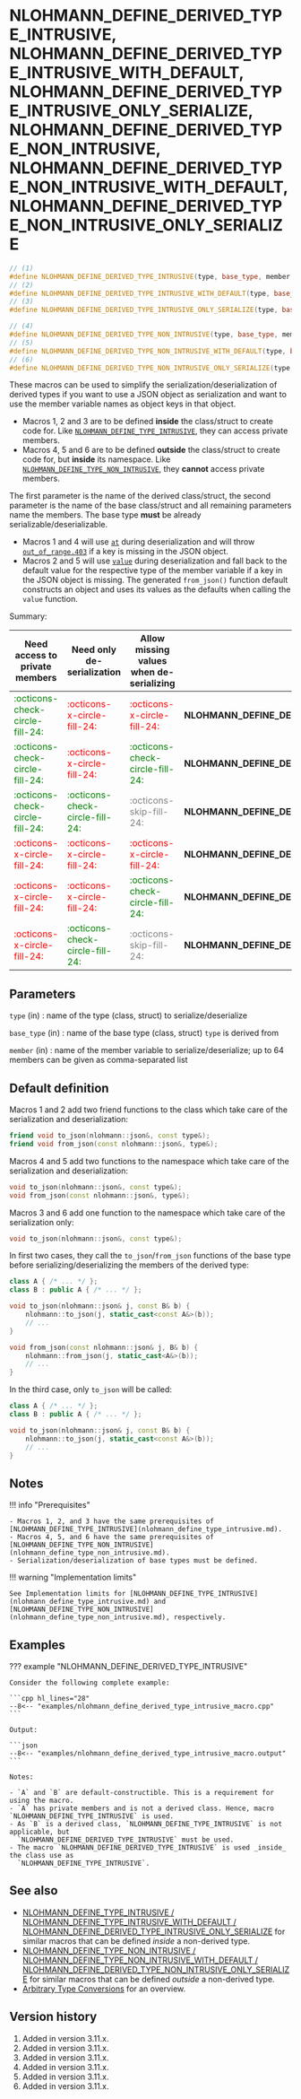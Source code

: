 <h1>NLOHMANN_DEFINE_DERIVED_TYPE_INTRUSIVE, NLOHMANN_DEFINE_DERIVED_TYPE_INTRUSIVE_WITH_DEFAULT,
    NLOHMANN_DEFINE_DERIVED_TYPE_INTRUSIVE_ONLY_SERIALIZE, NLOHMANN_DEFINE_DERIVED_TYPE_NON_INTRUSIVE,
    NLOHMANN_DEFINE_DERIVED_TYPE_NON_INTRUSIVE_WITH_DEFAULT, NLOHMANN_DEFINE_DERIVED_TYPE_NON_INTRUSIVE_ONLY_SERIALIZE</h1>

```cpp
// (1)
#define NLOHMANN_DEFINE_DERIVED_TYPE_INTRUSIVE(type, base_type, member...)
// (2)
#define NLOHMANN_DEFINE_DERIVED_TYPE_INTRUSIVE_WITH_DEFAULT(type, base_type, member...)
// (3)
#define NLOHMANN_DEFINE_DERIVED_TYPE_INTRUSIVE_ONLY_SERIALIZE(type, base_type, member...)

// (4)
#define NLOHMANN_DEFINE_DERIVED_TYPE_NON_INTRUSIVE(type, base_type, member...)
// (5)
#define NLOHMANN_DEFINE_DERIVED_TYPE_NON_INTRUSIVE_WITH_DEFAULT(type, base_type, member...)
// (6)
#define NLOHMANN_DEFINE_DERIVED_TYPE_NON_INTRUSIVE_ONLY_SERIALIZE(type, base_type, member...)
```

These macros can be used to simplify the serialization/deserialization of derived types if you want to use a JSON
object as serialization and want to use the member variable names as object keys in that object.

- Macros 1, 2 and 3 are to be defined **inside** the class/struct to create code for.
Like [`NLOHMANN_DEFINE_TYPE_INTRUSIVE`](nlohmann_define_type_intrusive.md), they can access private members.
- Macros 4, 5 and 6 are to be defined **outside** the class/struct to create code for, but **inside** its namespace.
Like [`NLOHMANN_DEFINE_TYPE_NON_INTRUSIVE`](nlohmann_define_type_non_intrusive.md),
they **cannot** access private members.

The first  parameter is the name of the derived class/struct,
the second parameter is the name of the base class/struct and all remaining parameters name the members.
The base type **must** be already serializable/deserializable.

- Macros 1 and 4 will use [`at`](../basic_json/at.md) during deserialization and will throw
  [`out_of_range.403`](../../home/exceptions.md#jsonexceptionout_of_range403) if a key is missing in the JSON object.
- Macros 2 and 5 will use [`value`](../basic_json/value.md) during deserialization and fall back to the default value for the
   respective type of the member variable if a key in the JSON object is missing. The generated `from_json()` function
   default constructs an object and uses its values as the defaults when calling the `value` function.

Summary:

| Need access to private members                                   | Need only de-serialization                                       | Allow missing values when de-serializing                         | macro                                                         |
|------------------------------------------------------------------|------------------------------------------------------------------|------------------------------------------------------------------|---------------------------------------------------------------|
| <div style="color: green;">:octicons-check-circle-fill-24:</div> | <div style="color: red;">:octicons-x-circle-fill-24:</div>       | <div style="color: red;">:octicons-x-circle-fill-24:</div>       | **NLOHMANN_DEFINE_DERIVED_TYPE_INTRUSIVE**                    |
| <div style="color: green;">:octicons-check-circle-fill-24:</div> | <div style="color: red;">:octicons-x-circle-fill-24:</div>       | <div style="color: green;">:octicons-check-circle-fill-24:</div> | **NLOHMANN_DEFINE_DERIVED_TYPE_INTRUSIVE_WITH_DEFAULT**       |
| <div style="color: green;">:octicons-check-circle-fill-24:</div> | <div style="color: green;">:octicons-check-circle-fill-24:</div> | <div style="color: grey;">:octicons-skip-fill-24:</div>          | **NLOHMANN_DEFINE_DERIVED_TYPE_INTRUSIVE_ONLY_SERIALIZE**     |
| <div style="color: red;">:octicons-x-circle-fill-24:</div>       | <div style="color: red;">:octicons-x-circle-fill-24:</div>       | <div style="color: red;">:octicons-x-circle-fill-24:</div>       | **NLOHMANN_DEFINE_DERIVED_TYPE_NON_INTRUSIVE**                |
| <div style="color: red;">:octicons-x-circle-fill-24:</div>       | <div style="color: red;">:octicons-x-circle-fill-24:</div>       | <div style="color: green;">:octicons-check-circle-fill-24:</div> | **NLOHMANN_DEFINE_DERIVED_TYPE_NON_INTRUSIVE_WITH_DEFAULT**   |
| <div style="color: red;">:octicons-x-circle-fill-24:</div>       | <div style="color: green;">:octicons-check-circle-fill-24:</div> | <div style="color: grey;">:octicons-skip-fill-24:</div>          | **NLOHMANN_DEFINE_DERIVED_TYPE_NON_INTRUSIVE_ONLY_SERIALIZE** |

## Parameters

`type` (in)
:   name of the type (class, struct) to serialize/deserialize

`base_type` (in)
:   name of the base type (class, struct) `type` is derived from

`member` (in)
:   name of the member variable to serialize/deserialize; up to 64 members can be given as comma-separated list

## Default definition

Macros 1 and 2 add two friend functions to the class which take care of the serialization and deserialization:

```cpp
friend void to_json(nlohmann::json&, const type&);
friend void from_json(const nlohmann::json&, type&);
```

Macros 4 and 5 add two functions to the namespace which take care of the serialization and deserialization:

```cpp
void to_json(nlohmann::json&, const type&);
void from_json(const nlohmann::json&, type&);
```

Macros 3 and 6 add one function to the namespace which take care of the serialization only:

```cpp
void to_json(nlohmann::json&, const type&);
```

In first two cases, they call the `to_json`/`from_json` functions of the base type
before serializing/deserializing the members of the derived type:

```cpp
class A { /* ... */ };
class B : public A { /* ... */ };

void to_json(nlohmann::json& j, const B& b) {
    nlohmann::to_json(j, static_cast<const A&>(b));
    // ...
}

void from_json(const nlohmann::json& j, B& b) {
    nlohmann::from_json(j, static_cast<A&>(b));
    // ...
}
```

In the third case, only `to_json` will be called:

```cpp
class A { /* ... */ };
class B : public A { /* ... */ };

void to_json(nlohmann::json& j, const B& b) {
    nlohmann::to_json(j, static_cast<const A&>(b));
    // ...
}
```

## Notes

!!! info "Prerequisites"

    - Macros 1, 2, and 3 have the same prerequisites of [NLOHMANN_DEFINE_TYPE_INTRUSIVE](nlohmann_define_type_intrusive.md).
    - Macros 4, 5, and 6 have the same prerequisites of [NLOHMANN_DEFINE_TYPE_NON_INTRUSIVE](nlohmann_define_type_non_intrusive.md).
    - Serialization/deserialization of base types must be defined.

!!! warning "Implementation limits"

    See Implementation limits for [NLOHMANN_DEFINE_TYPE_INTRUSIVE](nlohmann_define_type_intrusive.md) and
    [NLOHMANN_DEFINE_TYPE_NON_INTRUSIVE](nlohmann_define_type_non_intrusive.md), respectively.

## Examples

??? example "NLOHMANN_DEFINE_DERIVED_TYPE_INTRUSIVE"

    Consider the following complete example:

    ```cpp hl_lines="28"
    --8<-- "examples/nlohmann_define_derived_type_intrusive_macro.cpp"
    ```
    
    Output:
    
    ```json
    --8<-- "examples/nlohmann_define_derived_type_intrusive_macro.output"
    ```

    Notes:

    - `A` and `B` are default-constructible. This is a requirement for using the macro.
    - `A` has private members and is not a derived class. Hence, macro `NLOHMANN_DEFINE_TYPE_INTRUSIVE` is used.
    - As `B` is a derived class, `NLOHMANN_DEFINE_TYPE_INTRUSIVE` is not applicable, but
      `NLOHMANN_DEFINE_DERIVED_TYPE_INTRUSIVE` must be used.
    - The macro `NLOHMANN_DEFINE_DERIVED_TYPE_INTRUSIVE` is used _inside_ the class use as
      `NLOHMANN_DEFINE_TYPE_INTRUSIVE`.

## See also

- [NLOHMANN_DEFINE_TYPE_INTRUSIVE / NLOHMANN_DEFINE_TYPE_INTRUSIVE_WITH_DEFAULT / 
  NLOHMANN_DEFINE_DERIVED_TYPE_INTRUSIVE_ONLY_SERIALIZE](nlohmann_define_type_intrusive.md)
  for similar macros that can be defined _inside_ a non-derived type.
- [NLOHMANN_DEFINE_TYPE_NON_INTRUSIVE / NLOHMANN_DEFINE_TYPE_NON_INTRUSIVE_WITH_DEFAULT / 
  NLOHMANN_DEFINE_DERIVED_TYPE_NON_INTRUSIVE_ONLY_SERIALIZE](nlohmann_define_type_non_intrusive.md)
  for similar macros that can be defined _outside_ a non-derived type.
- [Arbitrary Type Conversions](../../features/arbitrary_types.md) for an overview.

## Version history

1. Added in version 3.11.x.
2. Added in version 3.11.x.
3. Added in version 3.11.x.
4. Added in version 3.11.x.
5. Added in version 3.11.x.
6. Added in version 3.11.x.
